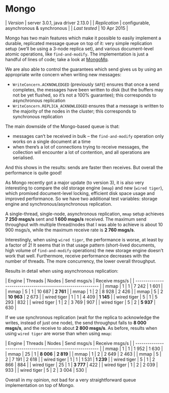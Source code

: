 
# Mongo

| *Version*     | server 3.0.1, java driver 2.13.0 |
| *Replication* | configurable, asynchronous & synchronous |
| *Last tested* | 10 Apr 2015 |

Mongo has two main features which make it possible to easily implement a durable, replicated message queue on top of it: very simple replication setup (we’ll be using a 3-node replica set), and various document-level atomic operations, like `find-and-modify`. The implementation is just a handful of lines of code; take a look at [MongoMq](https://github.com/adamw/mqperf/blob/master/src/main/scala/com/softwaremill/mqperf/mq/MongoMq.scala).

We are also able to control the guarantees which send gives us by using an appropriate write concern when writing new messages:

* `WriteConcern.ACKNOWLEDGED` (previously `SAFE`) ensures that once a send completes, the messages have been written to disk (but the buffers may not be yet flushed, so it’s not a 100% guarantee); this corresponds to asynchronous replication
* `WriteConcern.REPLICA_ACKNOWLEDGED` ensures that a message is written to the majority of the nodes in the cluster; this corresponds to synchronous replication

The main downside of the Mongo-based queue is that:

* messages can’t be received in bulk – the `find-and-modify` operation only works on a single document at a time
* when there’s a lot of connections trying to receive messages, the collection will encounter a lot of contention, and all operations are serialised.

And this shows in the results: sends are faster then receives. But overall the performance is quite good!

As Mongo recently got a major update (to version 3), it is also very interesting to compare the old storage engine (`mmap`) and new (`wired tiger`), which promised document-level locking, efficient disk space usage and improved performance. So we have two additional test variables: storage engine and synchronous/asynchronous replication.

A single-thread, single-node, asynchronous replication, `mmap` setup achieves **7 250 msgs/s** sent and **1 600 msgs/s** received. The maximum send throughput with multiple thread/nodes that I was able to achieve is about 10 900 msgs/s, while the maximum receive rate is **2 760 msgs/s**.

Interestingly, when using `wired tiger`, the performance is worse, at least by a factor of 2! It seems that in that usage pattern (short-lived documents, high volume of `find-and-modify` operations) the new storage engine doesn’t work that well. Furthermore, receive performance decreases with the number of threads. The more concurrency, the lower overall throughput. 

Results in detail when using asynchronous replication:

| Engine      | Threads | Nodes | Send msgs/s | Receive msgs/s |
| ------------------------------------------------------------ |
| mmap        | 1       | 1     | 7 242       | 1 601          |
| mmap        | 5       | 1     | 10 687      | **2 761**      |
| mmap        | 1       | 2     | 8 928       | 2 426          |
| mmap        | 5       | 2     | **10 963**  | 2 673          |
| wired tiger | 1       | 1     | 4 409       | **1 145**      |
| wired tiger | 5       | 1     | 5 293       |   832          |
| wired tiger | 1       | 2     | 3 769       |   907          |
| wired tiger | 5       | 2     | **5 937**   |   630          |

If we use synchronous replication (wait for the replica to acknowledge the writes, instead of just one node), the send throughput falls to **8 000 msgs/s**, and the receive to about **2 800 msgs/s**. As before, results when using `wired tiger` are worse than when using `mmap`:

| Engine      | Threads | Nodes | Send msgs/s | Receive msgs/s |
| ------------------------------------------------------------ |
| mmap        | 1       | 1     | 1 952       | 1 630          |
| mmap        | 25      | 1     | **8 006**   | **2 819**      |
| mmap        | 1       | 2     | 2 649       | 2 463          |
| mmap        | 5       | 2     | 7 191       | 2 618          |
| wired tiger | 1       | 1     | 1 531       | **1 239**      |
| wired tiger | 5       | 1     | 2 866       |   884          |
| wired tiger | 25      | 1     | **3 777**   |   422          |
| wired tiger | 1       | 2     | 2 039       |   933          |
| wired tiger | 5       | 2     | 3 004       |   530          |

Overall in my opinion, not bad for a very straightforward queue implementation on top of Mongo.